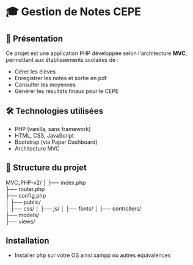# 🎓 Gestion de Notes CEPE

## 📌 Présentation

Ce projet est une application PHP développée selon l'architecture **MVC**, permettant aux établissements scolaires de :
- Gérer les élèves
- Enregistrer les notes et sortie en pdf
- Consulter les moyennes
- Générer les résultats finaux pour le CEPE


## 🛠️ Technologies utilisées

- PHP (vanilla, sans framework)
- HTML, CSS, JavaScript
- Bootstrap (via Paper Dashboard)
- Architecture MVC

## 📁 Structure du projet
MVC_PHP-v2/
│
├── index.php            
├── router.php            
├── config.php          
│
├── public/                
│   ├── css/
│   ├── js/
│   ├── fonts/
│
├── controllers/        
├── models/              
├── views/              

## Installation
- Installer php sur votre OS ainsi xampp ou autres équivalences
